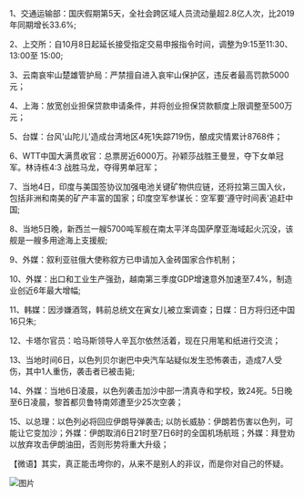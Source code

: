 1、交通运输部：国庆假期第5天，全社会跨区域人员流动量超2.8亿人次，比2019年同期增长33.6%;

2、上交所：自10月8日起延长接受指定交易申报指令时间，调整为9:15至11:30、13:00至 15:00;

3、云南哀牢山楚雄管护局：严禁擅自进入哀牢山保护区，违反者最高罚款5000元；

4、上海：放宽创业担保贷款申请条件，并将创业担保贷款额度上限调整至500万元；

5、台媒：台风'山陀儿'造成台湾地区4死1失踪719伤，酿成灾情累计8768件；

6、WTT中国大满贯收官：总票房近6000万。孙颖莎战胜王曼昱，夺下女单冠军。林诗栋4:3 战胜马龙，夺得男单冠军；

7、当地4日，印度与美国签协议加强电池关键矿物供应链，还将拉第三国入伙，包括非洲和南美的矿产丰富的国家；印度空军参谋长：空军要'遵守时间表'追赶中国;

8、当地5日晚，新西兰一艘5700吨军舰在南太平洋岛国萨摩亚海域起火沉没，该舰是一艘多用途海上支援舰;

9、外媒：叙利亚驻俄大使称叙方已申请加入金砖国家合作机制；

10、外媒：出口和工业生产强劲，越南第三季度GDP增速意外加速至7.4%，制造业创近6年最大增幅;

11、韩媒：因涉嫌酒驾，韩前总统文在寅女儿被立案调查；日媒：日方将归还中国16只朱;

12、卡塔尔官员：哈马斯领导人辛瓦尔依然活着，现在只用笔和纸进行交流；

13、当地时间6日，以色列贝尔谢巴中央汽车站疑似发生恐怖袭击，造成7人受伤，其中1人重伤，袭击者已被击毙;

14、外媒：当地6日凌晨，以色列袭击加沙中部一清真寺和学校，致24死。5日晚至6日凌晨，黎首都贝鲁特南郊遭至少25次空袭；

15、以总理：以色列必将回应伊朗导弹袭击; 以防长威胁：伊朗若伤害以色列，可能让它变加沙；外媒：伊朗取消6日21时至7日6时的全国机场航班；外媒：拜登劝以放弃攻击伊朗油田，否则形势将重大升级；

【微语】其实，真正能击垮你的，从来不是别人的非议，而是你对自己的怀疑。

![图片](https://api.03c3.cn/api/zb)
